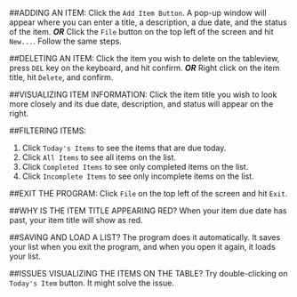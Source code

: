 ##ADDING AN ITEM:
Click the `Add Item Button`. A pop-up window will appear where you can enter a title, a description, a due date, and the
status of the item. ***OR*** Click the `File` button on the top left of the screen and hit `New...`. Follow the same steps.


##DELETING AN ITEM:
Click the item you wish to delete on the tableview, press `DEL` key on the keyboard, and hit confirm. ***OR*** Right
click on the item title, hit `Delete`, and confirm.


##VISUALIZING ITEM INFORMATION:
Click the item title you wish to look more closely and its due date, description, and status will appear on the right.


##FILTERING ITEMS:
1) Click `Today's Items` to see the items that are due today.
2) Click `All Items` to see all items on the list.
3) Click `Completed Items` to see only completed items on the list.
4) Click `Incomplete Items` to see only incomplete items on the list.


##EXIT THE PROGRAM:
Click `File` on the top left of the screen and hit `Exit`.


##WHY IS THE ITEM TITLE APPEARING RED?
When your item due date has past, your item title will show as red.


##SAVING AND LOAD A LIST?
The program does it automatically. It saves your list when you exit the program, and when you open it again, it loads your list.


##ISSUES VISUALIZING THE ITEMS ON THE TABLE?
Try double-clicking on `Today's Item` button. It might solve the issue.
